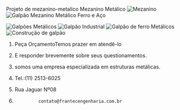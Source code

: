 Projeto de  mezanino-metalico 
Mezanino Metálico
![Mezanino](https://scontent-mia1-1.xx.fbcdn.net/hphotos-xpt1/l/t31.0-8/12113398_963467547028804_5961776358237635677_o.jpg)
![Galpão Mezanino Metálico Ferro e Aço](https://fbcdn-sphotos-h-a.akamaihd.net/hphotos-ak-xpa1/t31.0-8/1512043_796985300343697_6921307962377760992_o.jpg)

![Galpões Metálicos](https://scontent-mia1-1.xx.fbcdn.net/hphotos-frc3/t31.0-8/10700109_796985213677039_4939263124948119920_o.jpg)
![Galpão Industrial](https://scontent-mia1-1.xx.fbcdn.net/hphotos-xfa1/t31.0-8/1599472_796984883677072_1496790170394940161_o.jpg)
![Galpão de ferro Metálicos](https://fbcdn-sphotos-g-a.akamaihd.net/hphotos-ak-xaf1/t31.0-8/1799944_796984727010421_774948628531234503_o.jpg)
![Construção de galpão](https://fbcdn-sphotos-h-a.akamaihd.net/hphotos-ak-prn2/t31.0-8/10387181_796984690343758_2671725307725074820_o.jpg)
1. Peça OrçamentoTemos prazer em atendê-lo

1. E responder brevemente sobre seus questionamentos.
1. somos uma empresa especializada em estruturas metálicas.

1. Tel.:(11) 2513-6025 

1. Rua Jaguar Nº08
1.              contato@frantecengenharia.com.br
